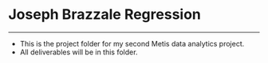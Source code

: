 # Joseph Brazzale Regression 
***
- This is the project folder for my second Metis data analytics project.
- All deliverables will be in this folder. 
